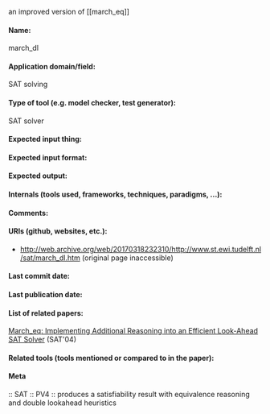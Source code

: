 an improved version of [[march_eq]]

#### Name:
march_dl

#### Application domain/field:
SAT solving

#### Type of tool (e.g. model checker, test generator):
SAT solver

#### Expected input thing:

#### Expected input format:

#### Expected output:

#### Internals (tools used, frameworks, techniques, paradigms, ...):

#### Comments:

#### URIs (github, websites, etc.):
- http://web.archive.org/web/20170318232310/http://www.st.ewi.tudelft.nl/sat/march_dl.htm (original page inaccessible)

#### Last commit date:

#### Last publication date:

#### List of related papers:
[March_eq: Implementing Additional Reasoning into an Efficient Look-Ahead SAT Solver](https://doi.org/10.1007/11527695_26) (SAT'04)

#### Related tools (tools mentioned or compared to in the paper):

#### Meta
:: SAT
:: PV4 :: produces a satisfiability result with equivalence reasoning and double lookahead heuristics
